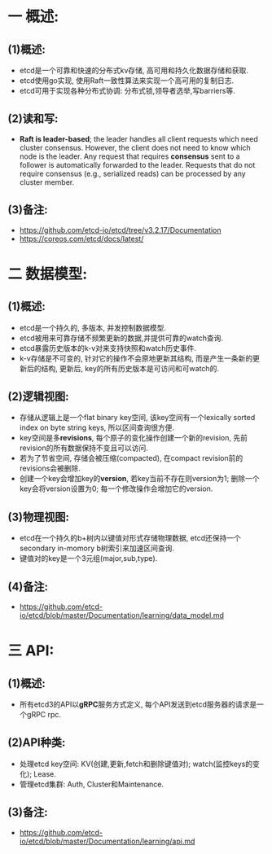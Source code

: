 # 一 概述:
## (1)概述:
- etcd是一个可靠和快速的分布式kv存储, 高可用和持久化数据存储和获取.
- etcd使用go实现, 使用Raft一致性算法来实现一个高可用的复制日志.
- etcd可用于实现各种分布式协调: 分布式锁,领导者选举,写barriers等.

## (2)读和写:
- **Raft is leader-based**; the leader handles all client requests which need cluster consensus. However, the client does not need to know which node is the leader. Any request that requires **consensus** sent to a follower is automatically forwarded to the leader. Requests that do not require consensus (e.g., serialized reads) can be processed by any cluster member.

## (3)备注:
- https://github.com/etcd-io/etcd/tree/v3.2.17/Documentation
- https://coreos.com/etcd/docs/latest/

# 二 数据模型:
## (1)概述:
- etcd是一个持久的, 多版本, 并发控制数据模型.
- etcd被用来可靠存储不频繁更新的数据,并提供可靠的watch查询.
- etcd暴露历史版本的k-v对来支持快照和watch历史事件.
- k-v存储是不可变的, 针对它的操作不会原地更新其结构, 而是产生一条新的更新后的结构, 更新后, key的所有历史版本是可访问和可watch的.

## (2)逻辑视图:
- 存储从逻辑上是一个flat binary key空间, 该key空间有一个lexically sorted index on byte string keys, 所以区间查询很方便.
- key空间是多**revisions**, 每个原子的变化操作创建一个新的revision, 先前revision的所有数据保持不变且可以访问.
- 若为了节省空间, 存储会被压缩(compacted), 在compact revision前的revisions会被删除.
- 创建一个key会增加key的**version**, 若key当前不存在则version为1; 删除一个key会将version设置为0; 每一个修改操作会增加它的version.

## (3)物理视图:
- etcd在一个持久的b+树内以键值对形式存储物理数据, etcd还保持一个secondary in-momory b树索引来加速区间查询.
- 键值对的key是一个3元组(major,sub,type).

## (4)备注:
- https://github.com/etcd-io/etcd/blob/master/Documentation/learning/data_model.md

# 三 API:
## (1)概述:
- 所有etcd3的API以**gRPC**服务方式定义, 每个API发送到etcd服务器的请求是一个gRPC rpc.

## (2)API种类:
- 处理etcd key空间: KV(创建,更新,fetch和删除键值对); watch(监控keys的变化); Lease.
- 管理etcd集群: Auth, Cluster和Maintenance.

## (3)备注:
- https://github.com/etcd-io/etcd/blob/master/Documentation/learning/api.md
